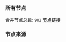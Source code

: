 ### 所有节点
合并节点总数: `902`
[节点链接](https://raw.githubusercontent.com/rzhy1/11/master/sub/sub_merge_base64.txt)

### 节点来源